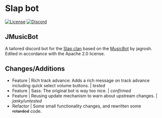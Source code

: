 # Slap bot

[![License](https://img.shields.io/github/license/jagrosh/MusicBot.svg)](https://github.com/jagrosh/MusicBot/blob/master/LICENSE)
[![Discord](https://discordapp.com/api/guilds/276858200853184522/widget.png)](https://discord.gg/wZes6v4)

## JMusicBot
A tailored discord bot for the [Slap clan](http://slapgaming.com) based on the [MusicBot](https://github.com/jagrosh/MusicBot/) by jagrosh.
Edited in accordance with the Apache 2.0 license.


## Changes/Additions
* Feature | Rich track advance: Adds a rich message on track advance including quick select volume buttons. | _tested_
* Feature | Sass: The original bot is way too nice. | _confirmed_
* Feature | Reusing update mechanism to warn about upstream changes. | _janky/untested_
* Refactor | Some small functionality changes, and rewritten some ~~retarded~~ code.

